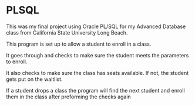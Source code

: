 # PLSQL
This was my final project using Oracle PL/SQL for my Advanced Database class from California State University Long Beach.

This program is set up to allow a student to enroll in a class.

It goes through and checks to make sure the student meets the parameters to enroll.

It also checks to make sure the class has seats available. If not, the student gets put on the waitlist.

If a student drops a class the program will find the next student and enroll them in the class after preforming the checks again
